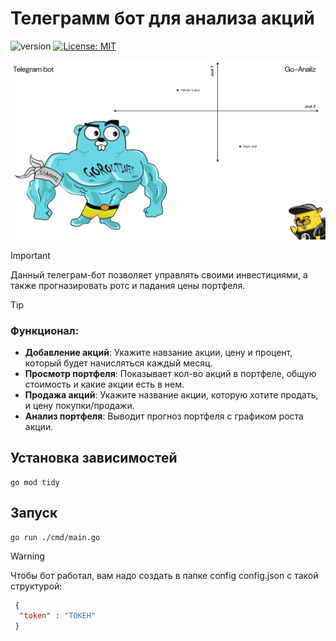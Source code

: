 # Телеграмм бот для анализа акций

![version](https://shields.microej.com/github/go-mod/go-version/golkity/Calc?style=for-the-badge)
[![License: MIT](https://img.shields.io/badge/License-MIT-yellow.svg?style=for-the-badge)](LICENSE)

![img_title](intro-bot.png)

>[!IMPORTANT]
> Данный телеграм-бот позволяет управлять своими инвестициями, а также прогназировать ротс и падания цены портфеля.

>[!TIP]
> ### Функционал:
> - **Добавление акций**: Укажите навзание акции, цену и процент, который будет начисляться каждый месяц.
> - **Просмотр портфеля**: Показывает кол-во акций в портфеле, общую стоимость и какие акции есть в нем.
> - **Продажа акций**: Укажите название акции, которую хотите продать, и цену покупки/продажи.
> - **Анализ портфеля**: Выводит прогноз портфеля с графиком роста акции.

## Установка зависимостей
```shell
go mod tidy
```

## Запуск

```shell
go run ./cmd/main.go
```

>[!WARNING]
> Чтобы бот работал, вам надо создать в папке config config.json с такой структурой:
> ```json
>  {
>   "token" : "ТОКЕН"
>  }
> ```